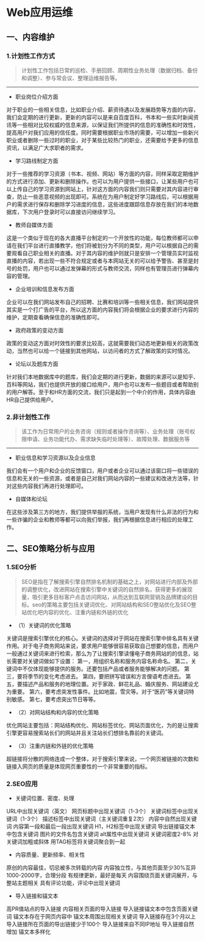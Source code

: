 # Web应用运维
## 一、内容维护
### 1.计划性工作方式
> 计划性工作包括日常的巡检、手册回顾、周期性业务处理（数据归档、备份和调整）、参与常会议、整理运维报告等。

---
- 职业岗位介绍方面

对于职业的一些相关信息，比如职业介绍、薪资待遇以及发展趋势等方面的内容，我们会定期的进行更新，更新的内容可以是来自百度百科，书本和一些实时新闻资讯等一些相对比较权威的信息来源，以保证我们所提供的信息的准确性和时效性，提高用户对我们应用的信任度。同时需要根据职业市场的需要，可以增加一些新兴职业或者删除一些过时的职业，对于某些比较热门的职业，还需要给予更多的信息资讯，以满足广大求职者的需求。

- 学习路线制定方面

对于一些推荐的学习资源（书本、视频、网站）等方面的内容，同样采取定期维护的方式进行添加、更新和删除操作。也可以为用户提供一些接口，让某些用户也可以上传自己的学习资源到网站上，针对这方面的内容我们则只需要对其内容进行审查，防止一些恶意视频的出现即可。系统在为用户制定好学习路线后，可以根据用户的需求进行保存和删除学习进度的信息，这些进度跟踪信息存放在我们的本地数据库，下次用户登录时可以直接访问继续学习。

- 教师自媒体方面

这是一个类似于现在的各大直播平台制定的一个开放性的功能，每位教师都可以申请在我们平台进行直播教学，他们将被划分为不同的类型，用户可以根据自己的需要观看自己职业相关的直播。对于其内容的维护则就只是安排一个管理员实时监视直播的内容，若出现一些不符合规定或者与本网站无关的可以给予警告、甚至是封号的处罚，用户也可以通过发弹幕的形式与教师交流，同样也有管理员进行弹幕内容的管理。

- 企业培训和信息发布方面 

企业可以在我们网站发布自己的招聘、比赛和培训等一些相关信息，我们网站提供其实是一个打广告的平台，所以这方面的内容我们将会根据企业的要求进行内容的维护，定期查看确保信息的准确性即可。

- 政府政策的变动方面

政策的变动这方面对时效性的要求比较高，这就需要我们动态地更新相关的政策改动，当然也可以给一个链接到其他网站，以访问者的方式了解政策的实时情况。

- 论坛以及题库方面

针对我们本地数据库中的题库，我们会定期的进行更新，数据的来源可以是知乎、百科等网站，我们也提供开放的接口给用户，用户也可以发布一些题目或者帮助别的用户解答。至于和HR方面的交流，我们只是起到一个中介的作用，具体内容由HR自己提供给用户。

### 2.非计划性工作
> 该工作为日常用户的业务咨询（规则或者操作咨询等）、业务处理（账号权限申请、业务功能代办、需求缺失临时处理等）、故障处理、数据服务等
---

- 职业信息和学习资源以及企业信息

我们会有一个用户和企业的反馈窗口，用户或者企业可以通过该窗口将一些错误的信息和无关的一些资源，或者是自己对我们网站内容的一些建议和改进方法等，针对这些内容我们再进行处理即可。

- 自媒体和论坛

在这些涉及第三方的地方，我们提供举报的系统，当用户发现有什么非法的行为和一些诈骗的企业和教师等都可以向我们举报，我们再根据信息进行相应的处理工作。

## 二、SEO策略分析与应用
### 1.SEO分析
> SEO是指在了解搜索引擎自然排名机制的基础之上，对网站进行内部及外部的调整优化，改进网站在搜索引擎中关键词的自然排名，获得更多的展现量，吸引更多目标客户点击访问网站，从而达到互联网营销及品牌建设的目标。seo的策略主要包括关键词优化、对网站结构和SEO整站优化及SEO整站优化吧内容的优化、注重内链和外链的优化

- （1）关键词的优化策略

关键词是搜索引擎优化的核心。关键词的选择对于网站在搜索引擎中排名具有关键作用。对于电子商务网站来说，要求用户能够很容易获取自己想要的信息，而用户一般通过关键词来进行检索，那么为了让搜索引擎读懂电子商务网站的的信息，站长需要对关键词做如下设置：
第一，用组织名称和服务内容名称命名。
第二，关键词中不仅体现能够提供的服务。还要包括产品或者服务能够解决的问题。
第三，要将季节的变化考虑进去。
第四，要把拼写错误和方言俚语考虑进去。
第五，要描述产品和服务的地理位置。对于家政、鲜花礼品、婚庆服务、网站建设尤为重要。
第六，要考虑突发性事件。比如地震，雪灾等。对于“医药”等关键词特别敏感。
第七，要考虑突出节日等等。

- （2）对网站结构和内容的优化策略

优化网站主要包括：网站结构优化、网站标签优化、网站页面优化，为的是让搜索引擎更容易搜索站长们的网站并且关注站长们想排名靠前的关键词。
- （3）注重内链和外链的优化策略

超链接将分散的网络连成一个整体，对于搜索引擎来说，一个网页被链接的次数和链接入网页的质量是体现网页重要性的一个非常重要的指标。
### 2.SEO应用
- 关键词位置、密度、处理

URL中出现关键词（英文）
网页标题中出现关键词（1-3个）
关键词标签中出现关键词（1-3个）
描述标签中出现关键词（主关键词重复2次）
内容中自然出现关键词
内容第一段和最后一段出现关键词
H1，H2标签中出现关键词
导出链接锚文本中包含关键词
图片的文件名包含关键词
alt属性中出现关键词
关键词密度2-8%
对关键词加粗或斜体
用TAG标签将关键词聚合到一起

- 内容质量、更新频率、相关性

原创的内容最佳，切忌被多次转载的内容
内容独立性，与其他页面至少30%互异
1000-2000字，合理分段
有规律更新，最好是每天
内容围绕页面关键词展开，与整站主题相关
具有评论功能，评论中出现关键词 

- 导入链接和锚文本

高PR值站点的导入链接
内容相关页面的导入链接
导入链接锚文本中包含页面关键词
锚文本存在于网页内容中
锚文本周围出现相关关键词
导入链接存在3个月以上
导入链接所在页面的导出链接少于100个
导入链接来自不同IP地址
导入链接自然增加
锚文本多样化